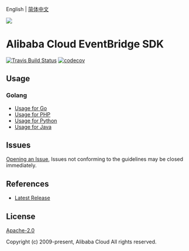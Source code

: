 English | [简体中文](README-CN.md)

![](https://aliyunsdk-pages.alicdn.com/icons/AlibabaCloud.svg)

# Alibaba Cloud EventBridge SDK

[![Travis Build Status](https://travis-ci.org/aliyun/alibabacloud-eventbridge-sdk.svg?branch=master)](https://travis-ci.org/aliyun/alibabacloud-eventbridge-sdk)
[![codecov](https://codecov.io/gh/aliyun/alibabacloud-eventbridge-sdk/branch/master/graph/badge.svg)](https://codecov.io/gh/aliyun/alibabacloud-eventbridge-sdk)

## Usage

### Golang
- [Usage for Go](./golang/README.md)
- [Usage for PHP](./php/README.md)
- [Usage for Python](./python/README.md)
- [Usage for Java](./java/README.md)

## Issues

[Opening an Issue](https://github.com/aliyun/alibabacloud-eventbridge-sdk/issues/new), Issues not conforming to the guidelines may be closed immediately.

## References

- [Latest Release](https://github.com/aliyun/alibabacloud-eventbridge-sdk)

## License

[Apache-2.0](http://www.apache.org/licenses/LICENSE-2.0)

Copyright (c) 2009-present, Alibaba Cloud All rights reserved.

